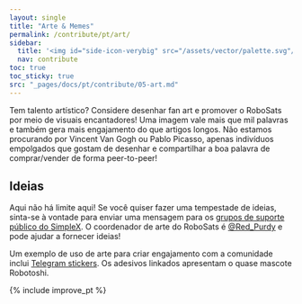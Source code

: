 ```yaml
---
layout: single
title: "Arte & Memes"
permalink: /contribute/pt/art/
sidebar:
  title: '<img id="side-icon-verybig" src="/assets/vector/palette.svg"/>Arte'
  nav: contribute
toc: true
toc_sticky: true
src: "_pages/docs/pt/contribute/05-art.md"
---
```


Tem talento artístico? Considere desenhar fan art e promover o RoboSats por meio de visuais encantadores! Uma imagem vale mais que mil palavras e também gera mais engajamento do que artigos longos. Não estamos procurando por Vincent Van Gogh ou Pablo Picasso, apenas indivíduos empolgados que gostam de desenhar e compartilhar a boa palavra de comprar/vender de forma peer-to-peer!

## Ideias

Aqui não há limite aqui! Se você quiser fazer uma tempestade de ideias, sinta-se à vontade para enviar uma mensagem para os [grupos de suporte público do SimpleX](https://learn.robosats.org/contribute/pt/code/#canales-de-comunicación). O coordenador de arte do RoboSats é [@Red_Purdy](https://twitter.com/Red_Purdy) e pode ajudar a fornecer ideias!

Um exemplo de uso de arte para criar engajamento com a comunidade inclui [Telegram stickers](https://t.me/addstickers/Robosats1). Os adesivos linkados apresentam o quase mascote Robotoshi.

{% include improve_pt %}
